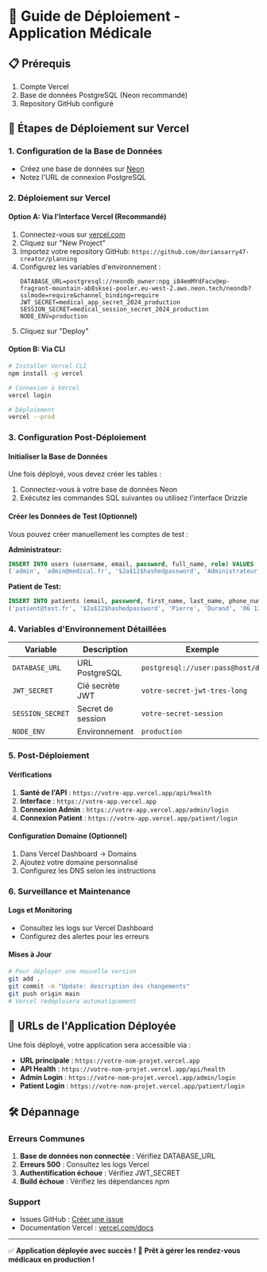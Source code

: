 # 🚀 Guide de Déploiement - Application Médicale

## 📋 Prérequis
1. Compte Vercel
2. Base de données PostgreSQL (Neon recommandé)
3. Repository GitHub configuré

## 🔧 Étapes de Déploiement sur Vercel

### 1. Configuration de la Base de Données
- Créez une base de données sur [Neon](https://neon.tech)
- Notez l'URL de connexion PostgreSQL

### 2. Déploiement sur Vercel

#### Option A: Via l'Interface Vercel (Recommandé)
1. Connectez-vous sur [vercel.com](https://vercel.com)
2. Cliquez sur "New Project"
3. Importez votre repository GitHub: `https://github.com/doriansarry47-creator/planning`
4. Configurez les variables d'environnement :
   ```
   DATABASE_URL=postgresql://neondb_owner:npg_i84emMYdFacv@ep-fragrant-mountain-ab8sksei-pooler.eu-west-2.aws.neon.tech/neondb?sslmode=require&channel_binding=require
   JWT_SECRET=medical_app_secret_2024_production
   SESSION_SECRET=medical_session_secret_2024_production
   NODE_ENV=production
   ```
5. Cliquez sur "Deploy"

#### Option B: Via CLI
```bash
# Installer Vercel CLI
npm install -g vercel

# Connexion à Vercel
vercel login

# Déploiement
vercel --prod
```

### 3. Configuration Post-Déploiement

#### Initialiser la Base de Données
Une fois déployé, vous devez créer les tables :
1. Connectez-vous à votre base de données Neon
2. Exécutez les commandes SQL suivantes ou utilisez l'interface Drizzle

#### Créer les Données de Test (Optionnel)
Vous pouvez créer manuellement les comptes de test :

**Administrateur:**
```sql
INSERT INTO users (username, email, password, full_name, role) VALUES 
('admin', 'admin@medical.fr', '$2a$12$hashedpassword', 'Administrateur Principal', 'admin');
```

**Patient de Test:**
```sql  
INSERT INTO patients (email, password, first_name, last_name, phone_number) VALUES 
('patient@test.fr', '$2a$12$hashedpassword', 'Pierre', 'Durand', '06 12 34 56 78');
```

### 4. Variables d'Environnement Détaillées

| Variable | Description | Exemple |
|----------|-------------|---------|
| `DATABASE_URL` | URL PostgreSQL | `postgresql://user:pass@host/db` |
| `JWT_SECRET` | Clé secrète JWT | `votre-secret-jwt-tres-long` |
| `SESSION_SECRET` | Secret de session | `votre-secret-session` |
| `NODE_ENV` | Environnement | `production` |

### 5. Post-Déploiement

#### Vérifications
1. **Santé de l'API** : `https://votre-app.vercel.app/api/health`
2. **Interface** : `https://votre-app.vercel.app`
3. **Connexion Admin** : `https://votre-app.vercel.app/admin/login`
4. **Connexion Patient** : `https://votre-app.vercel.app/patient/login`

#### Configuration Domaine (Optionnel)
1. Dans Vercel Dashboard → Domains
2. Ajoutez votre domaine personnalisé
3. Configurez les DNS selon les instructions

### 6. Surveillance et Maintenance

#### Logs et Monitoring
- Consultez les logs sur Vercel Dashboard
- Configurez des alertes pour les erreurs

#### Mises à Jour
```bash
# Pour déployer une nouvelle version
git add .
git commit -m "Update: description des changements"
git push origin main
# Vercel redéploiera automatiquement
```

## 🔗 URLs de l'Application Déployée

Une fois déployé, votre application sera accessible via :
- **URL principale** : `https://votre-nom-projet.vercel.app`
- **API Health** : `https://votre-nom-projet.vercel.app/api/health`
- **Admin Login** : `https://votre-nom-projet.vercel.app/admin/login`
- **Patient Login** : `https://votre-nom-projet.vercel.app/patient/login`

## 🛠️ Dépannage

### Erreurs Communes
1. **Base de données non connectée** : Vérifiez DATABASE_URL
2. **Erreurs 500** : Consultez les logs Vercel
3. **Authentification échoue** : Vérifiez JWT_SECRET
4. **Build échoue** : Vérifiez les dépendances npm

### Support
- Issues GitHub : [Créer une issue](https://github.com/doriansarry47-creator/planning/issues)
- Documentation Vercel : [vercel.com/docs](https://vercel.com/docs)

---

✅ **Application déployée avec succès !** 
🏥 **Prêt à gérer les rendez-vous médicaux en production !**